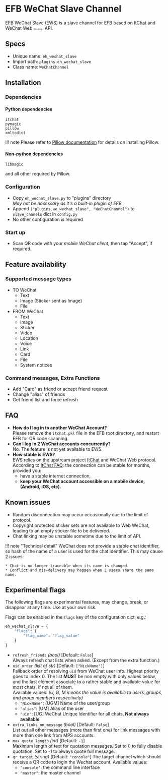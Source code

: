 # EFB WeChat Slave Channel

EFB WeChat Slave (EWS) is a slave channel for EFB based on [ItChat](https://github.com/littlecodersh/ItChat) and WeChat Web <span style="font-size: 0.5em;">(rev.eng.)</span> API.

## Specs
* Unique name: `eh_wechat_slave`
* Import path: `plugins.eh_wechat_slave`
* Class name: `WeChatChannel`

## Installation
### Dependencies
#### Python dependencies
```
itchat
pymagic
pillow
xmltodict
```
!!! note
    Please refer to [Pillow documentation](https://pillow.readthedocs.io/en/3.0.x/installation.html) for details on installing Pillow.

#### Non-python dependencies
```
libmagic
```
and all other required by Pillow.

### Configuration
* Copy `eh_wechat_slave.py` to "plugins" directory  
  _May not be necessary as it's a built-in plugin of EFB_
* Append `("plugins.we_wechat_slave", "WeChatChannel")` to `slave_chanels` dict in `config.py`
* No other configuration is required

### Start up
* Scan QR code with your *mobile WeChat client*, then tap "Accept", if required.

## Feature availability
### Supported message types
* TO WeChat
    * Text
    * Image (Sticker sent as Image)
    * File
* FROM WeChat
    * Text
    * Image
    * Sticker
    * Video
    * Location
    * Voice
    * Link
    * Card
    * File
    * System notices

### Command messages, Extra Functions
* Add "Card" as friend or accept friend request
* Change "alias" of friends
* Get friend list and force refresh

## FAQ
* **How do I log in to another WeChat Account?**  
  Please remove the `itchat.pkl` file in the EFB root directory, and restart EFB for QR code scanning.
* **Can I log in 2 WeChat accounts concurrently?**  
  No. The feature is not yet available to EWS.
* **How stable is EWS?**  
  EWS relies on the upstream project [ItChat](https://github.com/littlecodersh/ItChat) and WeChat Web protocol. According to [ItChat FAQ](https://itchat.readthedocs.io/zh/latest/FAQ/): the connection can be stable for months, provided you:
  * have a stable internet connection,
  * **keep your WeChat account accessible on a mobile device, (Android, iOS, etc).**

## Known issues
* Random disconnection may occur occasionally due to the limit of protocol.
* Copyright protected sticker sets are not available to Web WeChat, leading to an empty sticker file to be delivered.
* Chat linking may be unstable sometime due to the limit of API.

!!! note "Technical detail"
    WeChat does not provide a stable chat identifier, so hash of the name of a user is used for the chat identifier. This may cause 2 issues:

    * Chat is no longer traceable when its name is changed.
    * Conflict and mis-delivery may happen when 2 users share the same name.


## Experimental flags
The following flags are experimental features, may change, break, or disappear at any time. Use at your own risk.

Flags can be enabled in the `flags` key of the configuration dict, e.g.:

```python
eh_wechat_slave = {
    "flags": {
        "flag_name": "flag_value"
    }
}
```

* `refresh_friends` _(bool)_  [Default: `False`]  
  Always refresh chat lists when asked. (Except from the extra function.)
* `uid_order` _(list of str)_  [Default: `["NickName"]`]  
  Fallback order of resolving `uid` from WeChat user info. Highest priority goes to index 0. The list **MUST** be non empty with only values below, and the last element associate to a rather stable and available value for most chats, if not all of them.  
  Available values: _(U, G, M means the value is available to users, groups, and group members respectively)_
    * `"NickName"`: [UGM] Name of the user/group
    * `"alias"`: [UM] Alias of the user
    * `"uin"`: [UG] WeChat Unique Identifier for all chats, **Not always available**.
* `extra_links_on_message` _(bool)_  [Default: `False`]  
  List out all other messages (more than first one) for link messages with more than one link from MPS accounts.
* `max_quote_length` _(int)_  [Default: `-1`]  
  Maximum length of text for quotation messages. Set to 0 to fully disable quotation. Set to -1 to always quote full message.
* `qr_target` _(string)_ [Default: `"console"`]
  The target channel which should receive a QR code to login the Wechat account.
  Available values:
    * `"console"`: the command line interface
    * `"master"`: the master channel
